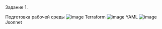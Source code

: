 Задание 1.  

Подготовка рабочей среды
![image](https://user-images.githubusercontent.com/126553776/221793182-997b79c5-685a-4a69-bfb6-2cf0204f4850.png)
Terraform
![image](https://user-images.githubusercontent.com/126553776/221794229-7df49854-fb01-4749-8a8a-57b271c20054.png)
YAML
![image](https://user-images.githubusercontent.com/126553776/221794963-a10ac4f9-9fed-4c1a-bcd9-f7202f51ffdd.png)
Jsonnet


